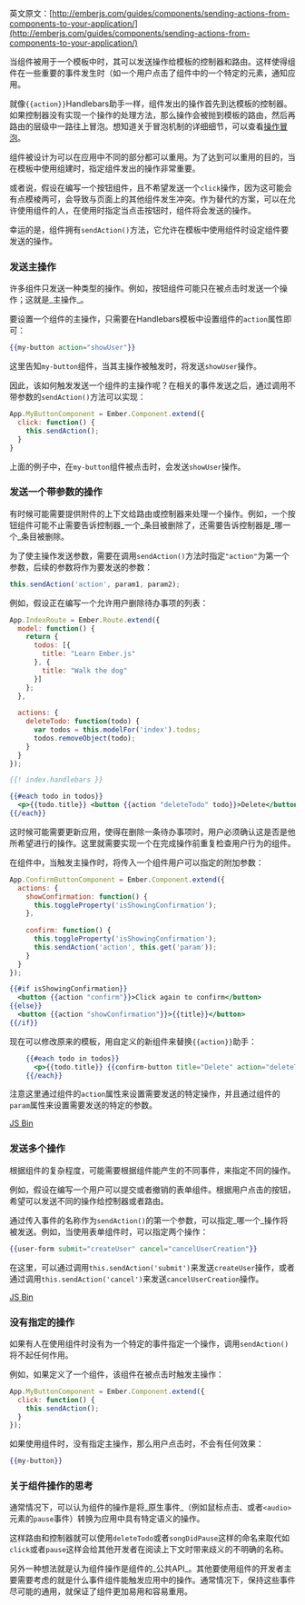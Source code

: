 英文原文：[http://emberjs.com/guides/components/sending-actions-from-components-to-your-application/](http://emberjs.com/guides/components/sending-actions-from-components-to-your-application/)

当组件被用于一个模板中时，其可以发送操作给模板的控制器和路由。这样使得组件在一些重要的事件发生时（如一个用户点击了组件中的一个特定的元素，通知应用。

就像`{{action}}`Handlebars助手一样，组件发出的操作首先到达模板的控制器。如果控制器没有实现一个操作的处理方法，那么操作会被抛到模板的路由，然后再路由的层级中一路往上冒泡。想知道关于冒泡机制的详细细节，可以查看[操作冒泡](/guides/templates/actions/#toc_action-bubbling)。

组件被设计为可以在应用中不同的部分都可以重用。为了达到可以重用的目的，当在模板中使用组建时，指定组件发出的操作非常重要。

或者说，假设在编写一个按钮组件，且不希望发送一个`click`操作，因为这可能会有点模棱两可，会导致与页面上的其他组件发生冲突。作为替代的方案，可以在允许使用组件的人，在使用时指定当点击按钮时，组件将会发送的操作。

幸运的是，组件拥有`sendAction()`方法，它允许在模板中使用组件时设定组件要发送的操作。

### 发送主操作

许多组件只发送一种类型的操作。例如，按钮组件可能只在被点击时发送一个操作；这就是_主操作_。

要设置一个组件的主操作，只需要在Handlebars模板中设置组件的`action`属性即可：

```handlebars
{{my-button action="showUser"}}
```

这里告知`my-button`组件，当其主操作被触发时，将发送`showUser`操作。

因此，该如何触发发送一个组件的主操作呢？在相关的事件发送之后，通过调用不带参数的`sendAction()`方法可以实现：

```js
App.MyButtonComponent = Ember.Component.extend({
  click: function() {
    this.sendAction();
  }
}
```

上面的例子中，在`my-button`组件被点击时，会发送`showUser`操作。

### 发送一个带参数的操作

有时候可能需要提供附件的上下文给路由或控制器来处理一个操作。例如，一个按钮组件可能不止需要告诉控制器_一个_条目被删除了，还需要告诉控制器是_哪一个_条目被删除。

为了使主操作发送参数，需要在调用`sendAction()`方法时指定`"action"`为第一个参数，后续的参数将作为要发送的参数：

```js
this.sendAction('action', param1, param2);
```

例如，假设正在编写一个允许用户删除待办事项的列表：

```js
App.IndexRoute = Ember.Route.extend({
  model: function() {
    return {
      todos: [{
        title: "Learn Ember.js"
      }, {
        title: "Walk the dog"
      }]
    };
  },
  
  actions: {
    deleteTodo: function(todo) {
      var todos = this.modelFor('index').todos;
      todos.removeObject(todo);
    }
  }
});
```

```handlebars
{{! index.handlebars }}

{{#each todo in todos}}
  <p>{{todo.title}} <button {{action "deleteTodo" todo}}>Delete</button></p>
{{/each}}
```

这时候可能需要更新应用，使得在删除一条待办事项时，用户必须确认这是否是他所希望进行的操作。这里就需要实现一个在完成操作前重复检查用户行为的组件。

在组件中，当触发主操作时，将传入一个组件用户可以指定的附加参数：

```js
App.ConfirmButtonComponent = Ember.Component.extend({
  actions: {
    showConfirmation: function() {
      this.toggleProperty('isShowingConfirmation'); 
    },
    
    confirm: function() {
      this.toggleProperty('isShowingConfirmation');
      this.sendAction('action', this.get('param'));
    }
  }
});
```

```handlebars
{{#if isShowingConfirmation}}
  <button {{action "confirm"}}>Click again to confirm</button>
{{else}}
  <button {{action "showConfirmation"}}>{{title}}</button>
{{/if}}
```

现在可以修改原来的模板，用自定义的新组件来替换`{{action}}`助手：

```handlebars
    {{#each todo in todos}}
      <p>{{todo.title}} {{confirm-button title="Delete" action="deleteTodo" param=todo}}</p>
    {{/each}}
```

注意这里通过组件的`action`属性来设置需要发送的特定操作，并且通过组件的`param`属性来设置需要发送的特定的参数。

<a class="jsbin-embed" href="http://jsbin.com/atIgUSi/1/embed?live">JS Bin</a><script src="http://static.jsbin.com/js/embed.js"></script>

### 发送多个操作

根据组件的复杂程度，可能需要根据组件能产生的不同事件，来指定不同的操作。

例如，假设在编写一个用户可以提交或者撤销的表单组件。根据用户点击的按钮，希望可以发送不同的操作给控制器或者路由。

通过传入事件的名称作为`sendAction()`的第一个参数，可以指定_哪一个_操作将被发送。例如，当使用表单组件时，可以指定两个操作：

```handlebars
{{user-form submit="createUser" cancel="cancelUserCreation"}}
```

在这里，可以通过调用`this.sendAction('submit')`来发送`createUser`操作，或者通过调用`this.sendAction('cancel')`来发送`cancelUserCreation`操作。

<a class="jsbin-embed" href="http://jsbin.com/OpebEFO/1/embed?html,js,output">JS Bin</a><script src="http://static.jsbin.com/js/embed.js"></script>

### 没有指定的操作

如果有人在使用组件时没有为一个特定的事件指定一个操作，调用`sendAction()`将不起任何作用。

例如，如果定义了一个组件，该组件在被点击时触发主操作：

```js
App.MyButtonComponent = Ember.Component.extend({
  click: function() {
    this.sendAction();
  }
});
```

如果使用组件时，没有指定主操作，那么用户点击时，不会有任何效果：

```handlebars
{{my-button}}
```

### 关于组件操作的思考

通常情况下，可以认为组件的操作是将_原生事件_（例如鼠标点击、或者`<audio>`元素的`pause`事件）转换为应用中具有特定语义的操作。

这样路由和控制器就可以使用`deleteTodo`或者`songDidPause`这样的命名来取代如`click`或者`pause`这样会给其他开发者在阅读上下文时带来歧义的不明确的名称。

另外一种想法就是认为组件操作是组件的_公共API_。其他要使用组件的开发者主要需要考虑的就是什么事件组件能触发应用中的操作。通常情况下，保持这些事件尽可能的通用，就保证了组件更加易用和容易重用。
